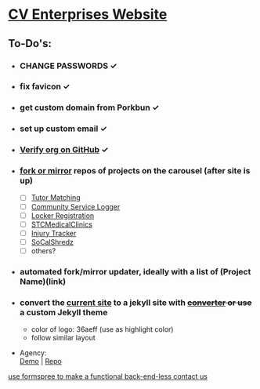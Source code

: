 # [CV Enterprises Website](https://cventerprises.org)

## To-Do's:
- ### CHANGE PASSWORDS ✓
- ### fix favicon ✓
- ### get custom domain from Porkbun ✓
- ### set up custom email ✓
- ### [Verify org on GitHub](https://help.github.com/en/articles/verifying-your-organizations-domain) ✓
- ### [fork or mirror](https://help.github.com/en/articles/duplicating-a-repository) repos of projects on the carousel (after site is up)
  - [ ] [Tutor Matching](https://github.com/VikramChilkunda/tutormatching)
  - [ ] [Community Service Logger](https://github.com/Conbonbot/Community_Service_Logger)
  - [ ] [Locker Registration](https://github.com/lyronctk/CVHS_lockers)
  - [ ] [STCMedicalClinics](https://github.com/lyronctk/STCMedicalClinics)
  - [ ] [Injury Tracker](https://github.com/jnakama/CV-Injury-App)
  - [ ] [SoCalShredz](https://github.com/jbrown3859/SCS)
  - [ ] others?
- ### automated fork/mirror updater, ideally with a list of (Project Name)(link)

- ### convert the [current site](https://cv-enterprises.github.io) to a jekyll site with ~~[converter](https://wordpress.org/plugins/jekyll-exporter/) or use~~ a custom Jekyll theme
  - color of logo: 36aeff (use as highlight color)
  - follow similar layout

 - Agency:  
 [Demo](https://blackrockdigital.github.io/startbootstrap-agency/) |
 [Repo](https://github.com/y7kim/agency-jekyll-theme)

[use formspree to make a functional back-end-less contact us](https://medium.com/@asjas/using-formspree-io-on-your-github-pages-a60c290d1ee)
